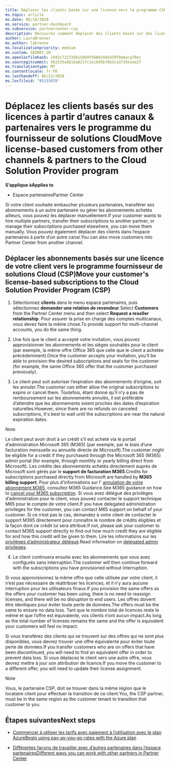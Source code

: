 ```yaml
---
title: Déplacer les clients basés sur une licence vers le programme CSP
ms.topic: article
ms.date: 06/19/2020
ms.service: partner-dashboard
ms.subservice: partnercenter-csp
description: Découvrez comment déplacer des clients basés sur des licences à partir d’autres canaux ou d’un autre partenaire dans le programme du fournisseur de solutions Cloud (CSP) dans l’espace partenaires.
author: LauraBrenner
ms.author: labrenne
ms.localizationpriority: medium
ms.custom: SEOMAY.20
ms.openlocfilehash: 1943c72273db158b9f566024d5d29f0a8aca70ec
ms.sourcegitcommit: 562535a4b16a8217c1e1945b7663ca3735e1ee27
ms.translationtype: MT
ms.contentlocale: fr-FR
ms.lasthandoff: 06/22/2020
ms.locfileid: "85133078"
---
```

# <a name="move-license-based-customers-from-other-channels--partners-to-the-cloud-solution-provider-program"></a><span data-ttu-id="f690a-103">Déplacez les clients basés sur des licences à partir d’autres canaux & partenaires vers le programme du fournisseur de solutions Cloud</span><span class="sxs-lookup"><span data-stu-id="f690a-103">Move license-based customers from other channels & partners to the Cloud Solution Provider program</span></span>

<span data-ttu-id="f690a-104">**S’applique à**</span><span class="sxs-lookup"><span data-stu-id="f690a-104">**Applies to**</span></span>

-  <span data-ttu-id="f690a-105">Espace partenaires</span><span class="sxs-lookup"><span data-stu-id="f690a-105">Partner Center</span></span>

<span data-ttu-id="f690a-106">Si votre client souhaite embaucher plusieurs partenaires, transférer ses abonnements à un autre partenaire ou gérer les abonnements achetés ailleurs, vous pouvez les déplacer manuellement.</span><span class="sxs-lookup"><span data-stu-id="f690a-106">If your customer wants to hire multiple partners, transfer their subscriptions to another partner, or manage their subscriptions purchased elsewhere, you can move them manually.</span></span> <span data-ttu-id="f690a-107">Vous pouvez également déplacer des clients dans l’espace partenaires à partir d’un autre canal.</span><span class="sxs-lookup"><span data-stu-id="f690a-107">You can also move customers into Partner Center from another channel.</span></span>

## <a name="move-your-customers-license-based-subscriptions-to-the-cloud-solution-provider-program-csp"></a><span data-ttu-id="f690a-108">Déplacer les abonnements basés sur une licence de votre client vers le programme fournisseur de solutions Cloud (CSP)</span><span class="sxs-lookup"><span data-stu-id="f690a-108">Move your customer's license-based subscriptions to the Cloud Solution Provider Program (CSP)</span></span>

1. <span data-ttu-id="f690a-109">Sélectionnez **clients** dans le menu espace partenaires, puis sélectionnez **demander une relation de revendeur**.</span><span class="sxs-lookup"><span data-stu-id="f690a-109">Select **Customers** from the Partner Center menu and then select **Request a reseller relationship**.</span></span> <span data-ttu-id="f690a-110">Pour assurer la prise en charge des comptes multicanaux, vous devez faire la même chose.</span><span class="sxs-lookup"><span data-stu-id="f690a-110">To provide support for multi-channel accounts, you do the same thing.</span></span>

2. <span data-ttu-id="f690a-111">Une fois que le client a accepté votre invitation, vous pouvez approvisionner les abonnements et les sièges souhaités pour le client (par exemple, la même offre Office 365 que celle que le client a achetée précédemment).</span><span class="sxs-lookup"><span data-stu-id="f690a-111">Once the customer accepts your invitation, you'll be able to provision the desired subscriptions and seats for the customer (for example, the same Office 365 offer that the customer purchased previously).</span></span>

3. <span data-ttu-id="f690a-112">Le client peut soit autoriser l’expiration des abonnements d’origine, soit les annuler.</span><span class="sxs-lookup"><span data-stu-id="f690a-112">The customer can either allow the original subscriptions to expire or cancel them.</span></span> <span data-ttu-id="f690a-113">Toutefois, étant donné qu’il n’y a pas de remboursement sur les abonnements annulés, il est préférable d’attendre que les abonnements soient proches des dates d’expiration naturelles.</span><span class="sxs-lookup"><span data-stu-id="f690a-113">However, since there are no refunds on canceled subscriptions, it's best to wait until the  subscriptions are near the natural expiration dates.</span></span>

>[!NOTE]
><span data-ttu-id="f690a-114">Le client peut avoir droit à un crédit s’il est acheté via le portail d’administration Microsoft 365 (M365) (par exemple, par le biais d’une facturation mensuelle ou annuelle directe de Microsoft).</span><span class="sxs-lookup"><span data-stu-id="f690a-114">The customer might be eligible for a credit if they purchased through the Microsoft 365 (M365) admin portal (for example, through monthly or yearly billing direct from Microsoft).</span></span> <span data-ttu-id="f690a-115">Les crédits des abonnements achetés directement auprès de Microsoft sont gérés par le **support de facturation M365**.</span><span class="sxs-lookup"><span data-stu-id="f690a-115">Credits for subscriptions purchased directly from Microsoft are handled by **M365 billing support**.</span></span> <span data-ttu-id="f690a-116">Pour plus d’informations sur l' [annulation de votre abonnement M365](https://docs.microsoft.com/microsoft-365/commerce/subscriptions/cancel-your-subscription), consultez M365 Guidance.</span><span class="sxs-lookup"><span data-stu-id="f690a-116">See M365 guidance on how to [cancel your M365 subscription](https://docs.microsoft.com/microsoft-365/commerce/subscriptions/cancel-your-subscription).</span></span> <span data-ttu-id="f690a-117">Si vous avez délégué des privilèges d’administration pour le client, vous pouvez contacter le support technique M65 pour le compte de votre client.</span><span class="sxs-lookup"><span data-stu-id="f690a-117">If you have delegated administration privileges for the customer, you can contact M65 support on behalf of your customer.</span></span> <span data-ttu-id="f690a-118">Si ce n’est pas le cas, demandez à votre client de contacter le support M365 directement pour connaître le nombre de crédits éligibles et la façon dont ce crédit lui sera attribué.</span><span class="sxs-lookup"><span data-stu-id="f690a-118">If not, please ask your customer to contact M365 support directly to find out how much credit they are eligible for and how this credit will be given to them.</span></span> <span data-ttu-id="f690a-119">Lire les informations sur les [privilèges d’administrateur délégué](customers-revoke-admin-privileges).</span><span class="sxs-lookup"><span data-stu-id="f690a-119">Read information on [delegated admin privileges](customers-revoke-admin-privileges).</span></span> 

4. <span data-ttu-id="f690a-120">Le client continuera ensuite avec les abonnements que vous avez configurés sans interruption.</span><span class="sxs-lookup"><span data-stu-id="f690a-120">The customer will then continue forward with the subscriptions you have provisioned without interruption.</span></span>

<span data-ttu-id="f690a-121">Si vous approvisionnez la même offre que celle utilisée par votre client, il n’est pas nécessaire de réattribuer les licences, et il n’y aura aucune interruption pour les utilisateurs finaux.</span><span class="sxs-lookup"><span data-stu-id="f690a-121">If you provision the same offers as the offers your customer has been using, there is no need to reassign licenses, and there will be no disruption to end users.</span></span> <span data-ttu-id="f690a-122">Les offres doivent être identiques pour éviter toute perte de données.</span><span class="sxs-lookup"><span data-stu-id="f690a-122">The offers must be the same to ensure no data loss.</span></span> <span data-ttu-id="f690a-123">Tant que le nombre total de licences reste le même et que l’offre est équivalente, vos clients n’ont aucun impact.</span><span class="sxs-lookup"><span data-stu-id="f690a-123">As long as the total number of licenses remains the same and the offer is equivalent your customers will feel no impact.</span></span>

<span data-ttu-id="f690a-124">Si vous transférez des clients qui se trouvent sur des offres qui ne sont plus disponibles, vous devrez trouver une offre équivalente pour éviter toute perte de données.</span><span class="sxs-lookup"><span data-stu-id="f690a-124">If you transfer customers who are on offers that have been discontinued, you will need to find an equivalent offer in order to prevent data loss.</span></span> <span data-ttu-id="f690a-125">Si vous déplacez le client vers une autre offre, vous devrez mettre à jour son attribution de licence.</span><span class="sxs-lookup"><span data-stu-id="f690a-125">If you move the customer to a different offer, you will need to update their license assignment.</span></span>

>[!NOTE]
><span data-ttu-id="f690a-126">Vous, le partenaire CSP, doit se trouver dans la même région que le locataire client pour effectuer la transition de ce client.</span><span class="sxs-lookup"><span data-stu-id="f690a-126">You, the CSP partner, must be in the same region as the customer tenant to transition that customer to you.</span></span>

## <a name="next-steps"></a><span data-ttu-id="f690a-127">Étapes suivantes</span><span class="sxs-lookup"><span data-stu-id="f690a-127">Next steps</span></span>

- [<span data-ttu-id="f690a-128">Commencer à utiliser les tarifs avec paiement à l’utilisation avec le plan Azure</span><span class="sxs-lookup"><span data-stu-id="f690a-128">Begin using pay-as-you-go-rates with the Azure plan </span></span>](azure-plan-get-started.md)
 
- [<span data-ttu-id="f690a-129">Différentes façons de travailler avec d’autres partenaires dans l’espace partenaires</span><span class="sxs-lookup"><span data-stu-id="f690a-129">Different ways you can work with other partners in Partner Center</span></span>](work-with-other-partners.md)


